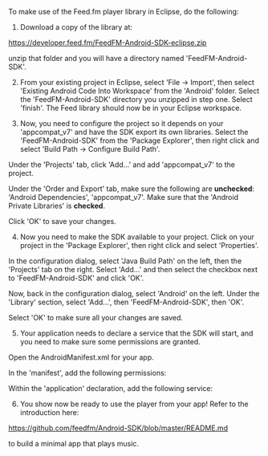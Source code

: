 
To make use of the Feed.fm player library in Eclipse, do the following:

1. Download a copy of the library at:

https://developer.feed.fm/FeedFM-Android-SDK-eclipse.zip

unzip that folder and you will have a directory named 'FeedFM-Android-SDK'.

2. From your existing project in Eclipse, select 'File -> Import', then
select 'Existing Android Code Into Workspace' from the 'Android' folder.
Select the 'FeedFM-Android-SDK' directory you unzipped in step one. Select
'finish'. The Feed library should now be in your Eclipse workspace.

3. Now, you need to configure the project so it depends on your 'appcompat_v7'
and have the SDK export its own libraries. Select the 'FeedFM-Android-SDK'
from the 'Package Explorer', then right click and select
'Build Path -> Configure Build Path'.

Under the 'Projects' tab, click 'Add...' and add 'appcompat_v7' to the
project.

Under the 'Order and Export' tab, make sure the following are __unchecked__:
'Android Dependencies', 'appcompat_v7'. Make sure that the 'Android Private Libraries' is __checked__.

Click 'OK' to save your changes.

4. Now you need to make the SDK available to your project. Click on your
project in the 'Package Explorer', then right click and select
'Properties'.

In the configuration dialog, select 'Java Build Path' on the left, then
the 'Projects' tab on the right. Select 'Add...' and then select the
checkbox next to 'FeedFM-Android-SDK' and click 'OK'.

Now, back in the configuration dialog, select 'Android' on the left. Under the
'Library' section, select 'Add...', then 'FeedFM-Android-SDK', then 'OK'. 

Select 'OK' to make sure all your changes are saved.

5. Your application needs to declare a service that the SDK will start, and
you need to make sure some permissions are granted.

Open the AndroidManifest.xml for your app.

In the 'manifest', add the following permissions:

  <uses-permission android:name="android.permission.INTERNET"/>
  <uses-permission android:name="android.permission.WAKE_LOCK"/>
  <uses-permission android:name="android.permission.ACCESS_NETWORK_STATE"/>

Within the 'application' declaration, add the following service:

<service android:name="fm.feed.android.playersdk.service.PlayerService"
        android:label="Feed FM Player Service"/>

6. You show now be ready to use the player from your app! Refer to the
introduction here:

https://github.com/feedfm/Android-SDK/blob/master/README.md

to build a minimal app that plays music.


